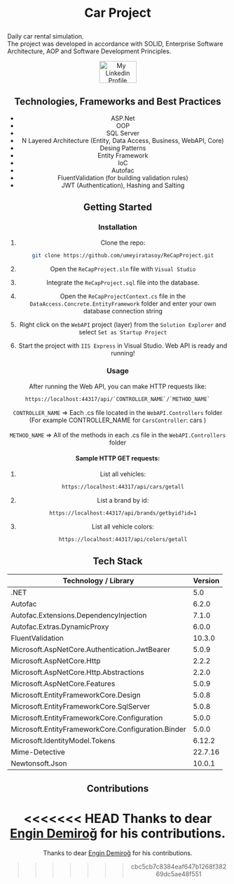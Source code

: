 # <div align="center"> <p>Car Project</p>
Daily car rental simulation. </br>
The project was developed in accordance with SOLID, Enterprise Software Architecture, AOP and Software Development Principles.

<div align="center">
   <a href = "https://www.linkedin.com/in/umeyir-atasoy/"><img  src = "https://marka-logo.com/wp-content/uploads/2020/04/Linkedin-Logo.png" width = "85" height = "50" alt = "My Linkedin Profile"/></a>
<div>



## Technologies, Frameworks and Best Practices

  * ASP.Net 
  * OOP
  * SQL Server
  * N Layered Architecture (Entity, Data Access, Business, WebAPI, Core)
  * Desing Patterns
  * Entity Framework 
  * IoC
  * Autofac
  * FluentValidation (for building validation rules)
  * JWT (Authentication), Hashing and Salting

## Getting Started

### Installation

1. Clone the repo:

   ```sh
   git clone https://github.com/umeyiratasoy/ReCapProject.git
   ```
2. Open the `ReCapProject.sln` file with `Visual Studio`
3. Integrate the `ReCapProject.sql` file into the database.
4. Open the `ReCapProjectContext.cs` file in the `DataAccess.Concrete.EntityFramework` folder and enter your own database connection string

   
5. Right click on the `WebAPI` project (layer) from the `Solution Explorer` and select `Set as Startup Project` 
6. Start the project with `IIS Express` in Visual Studio. Web API is ready and running!

### Usage
 
After running the Web API, you can make HTTP requests like:
   
   ```sh
   https://localhost:44317/api/`CONTROLLER_NAME`/`METHOD_NAME`
   ```
 
   `CONTROLLER_NAME` => Each .cs file located in the `WebAPI.Controllers` folder (For example CONTROLLER_NAME for `CarsController`: cars )
   <br><br>
   `METHOD_NAME` => All of the methods in each .cs file in the `WebAPI.Controllers` folder
 
#### Sample HTTP GET requests:

1. List all vehicles:
   ```sh
   https://localhost:44317/api/cars/getall
   ```
2. List a brand by id:
   ```sh
   https://localhost:44317/api/brands/getbyid?id=1
   ```
3. List all vehicle colors:
   ```sh
   https://localhost:44317/api/colors/getall
   ```

## Tech Stack
| Technology / Library | Version |
| ------------- | ------------- |
| .NET | 5.0 |
| Autofac | 6.2.0 |
| Autofac.Extensions.DependencyInjection | 7.1.0 |
| Autofac.Extras.DynamicProxy | 6.0.0 |
| FluentValidation | 10.3.0 |
| Microsoft.AspNetCore.Authentication.JwtBearer | 5.0.9 |
| Microsoft.AspNetCore.Http | 2.2.2 |
| Microsoft.AspNetCore.Http.Abstractions | 2.2.0 |
| Microsoft.AspNetCore.Features | 5.0.9 |
| Microsoft.EntityFrameworkCore.Design | 5.0.8 |
| Microsoft.EntityFrameworkCore.SqlServer | 5.0.8 |
| Microsoft.EntityFrameworkCore.Configuration | 5.0.0 |
| Microsoft.EntityFrameworkCore.Configuration.Binder | 5.0.0 |
| Microsoft.IdentityModel.Tokens | 6.12.2 |
| Mime-Detective | 22.7.16 |
| Newtonsoft.Json | 10.0.1 |

## Contributions

<<<<<<< HEAD
Thanks to dear [Engin Demiroğ](https://github.com/engindemirog) for his contributions.
=======
Thanks to dear [Engin Demiroğ](https://github.com/engindemirog) for his contributions.
>>>>>>> cbc5cb7c8384eaf647b1268f38269dc5ae48f551

